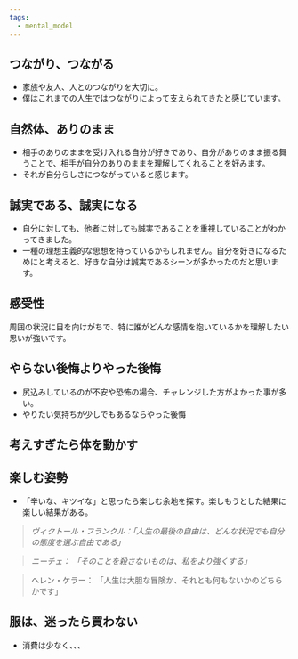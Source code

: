 ```yaml
---
tags:
  - mental_model
---
```

## つながり、つながる

- 家族や友人、人とのつながりを大切に。
- 僕はこれまでの人生ではつながりによって支えられてきたと感じています。
## 自然体、ありのまま

- 相手のありのままを受け入れる自分が好きであり、自分がありのまま振る舞うことで、相手が自分のありのままを理解してくれることを好みます。
- それが自分らしさにつながっていると感じます。

## 誠実である、誠実になる

- 自分に対しても、他者に対しても誠実であることを重視していることがわかってきました。
- 一種の理想主義的な思想を持っているかもしれません。自分を好きになるためにと考えると、好きな自分は誠実であるシーンが多かったのだと思います。
## 感受性

周囲の状況に目を向けがちで、特に誰がどんな感情を抱いているかを理解したい思いが強いです。

## やらない後悔よりやった後悔
- 尻込みしているのが不安や恐怖の場合、チャレンジした方がよかった事が多い。
- やりたい気持ちが少しでもあるならやった後悔
## 考えすぎたら体を動かす
## 楽しむ姿勢
- 「辛いな、キツイな」と思ったら楽しむ余地を探す。楽しもうとした結果に楽しい結果がある。
> *ヴィクトール・フランクル：「人生の最後の自由は、どんな状況でも自分の態度を選ぶ自由である」*

> *ニーチェ： 「そのことを殺さないものは、私をより強くする」*

> ヘレン・ケラー： 「人生は大胆な冒険か、それとも何もないかのどちらかです」
## 服は、迷ったら買わない
- 消費は少なく、、、
